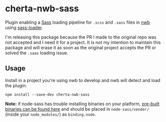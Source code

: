 # cherta-nwb-sass

Plugin enabling a [Sass](http://sass-lang.com/) loading pipeline for `.scss` and `.sass` files in [nwb](https://github.com/insin/nwb) using [sass-loader](https://github.com/jtangelder/sass-loader).

I'm releasing this package because the PR I made to the original repo was not accepted and I need it for a project. It is not my intention to maintain this package and will erase it as soon as the original project accepts the PR or solved the `.saas` loading issue.

## Usage

Install in a project you're using nwb to develop and nwb will detect and load the plugin:

```
npm install --save-dev cherta-nwb-sass
```

**Note:** if node-sass has trouble installing binaries on your platform, [pre-built binaries can be found here](https://github.com/sass/node-sass-binaries) and should be placed in `node-sass/vendor/` (inside your `node_modules/`) as `binding.node`.
